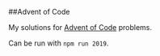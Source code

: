 ##Advent of Code

My solutions for [Advent of Code](https://adventofcode.com) problems.

Can be run with `npm run 2019`.
